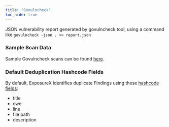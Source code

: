 ```yaml
---
title: "Govulncheck"
toc_hide: true
---
```

JSON vulnerability report generated by govulncheck tool, using a command like `govulncheck -json . >> report.json`

### Sample Scan Data
Sample Govulncheck scans can be found [here](https://github.com/ExposureX/django-ExposureX/tree/master/unittests/scans/govulncheck).

### Default Deduplication Hashcode Fields
By default, ExposureX identifies duplicate Findings using these [hashcode fields](https://docs.exposurex.com/en/working_with_findings/finding_deduplication/about_deduplication/):

- title
- cwe
- line
- file path
- description

